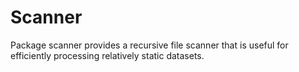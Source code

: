 # Scanner

Package scanner provides a recursive file scanner that is useful for
efficiently processing relatively static datasets.

